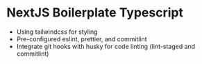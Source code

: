 # NextJS Boilerplate Typescript

- Using tailwindcss for styling
- Pre-configured eslint, prettier, and commitlint
- Integrate git hooks with husky for code linting (lint-staged and commitlint)
